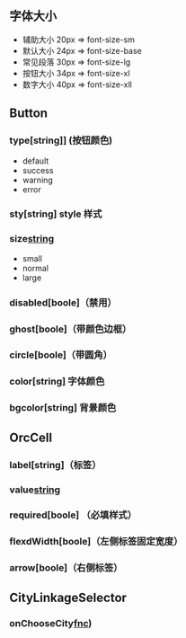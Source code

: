 ## 字体大小

- 辅助大小 20px => font-size-sm
- 默认大小 24px => font-size-base
- 常见段落 30px => font-size-lg
- 按钮大小 34px => font-size-xl
- 数字大小 40px => font-size-xll

## Button
### type[string]] (按钮颜色)

- default
- success
- warning
- error

### sty[string] style 样式
### size[string](按钮大小)

- small
- normal
- large

### disabled[boole]（禁用）
### ghost[boole]（带颜色边框）
### circle[boole]（带圆角）
### color[string] 字体颜色
### bgcolor[string] 背景颜色

## OrcCell
### label[string]（标签）
### value[string](值)
### required[boole] （必填样式）
### flexdWidth[boole]（左侧标签固定宽度）
### arrow[boole]（右侧标签）

## CityLinkageSelector
### onChooseCity[fnc](所选省市区确定方法))
